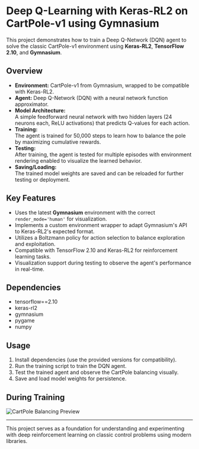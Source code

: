# Deep Q-Learning with Keras-RL2 on CartPole-v1 using Gymnasium

This project demonstrates how to train a Deep Q-Network (DQN) agent to solve the classic CartPole-v1 environment using **Keras-RL2**, **TensorFlow 2.10**, and **Gymnasium**.

## Overview

- **Environment:** CartPole-v1 from Gymnasium, wrapped to be compatible with Keras-RL2.
- **Agent:** Deep Q-Network (DQN) with a neural network function approximator.
- **Model Architecture:**  
  A simple feedforward neural network with two hidden layers (24 neurons each, ReLU activations) that predicts Q-values for each action.
- **Training:**  
  The agent is trained for 50,000 steps to learn how to balance the pole by maximizing cumulative rewards.
- **Testing:**  
  After training, the agent is tested for multiple episodes with environment rendering enabled to visualize the learned behavior.
- **Saving/Loading:**  
  The trained model weights are saved and can be reloaded for further testing or deployment.

## Key Features

- Uses the latest **Gymnasium** environment with the correct `render_mode='human'` for visualization.
- Implements a custom environment wrapper to adapt Gymnasium's API to Keras-RL2's expected format.
- Utilizes a Boltzmann policy for action selection to balance exploration and exploitation.
- Compatible with TensorFlow 2.10 and Keras-RL2 for reinforcement learning tasks.
- Visualization support during testing to observe the agent's performance in real-time.

## Dependencies

- tensorflow==2.10  
- keras-rl2  
- gymnasium  
- pygame  
- numpy

## Usage

1. Install dependencies (use the provided versions for compatibility).  
2. Run the training script to train the DQN agent.  
3. Test the trained agent and observe the CartPole balancing visually.  
4. Save and load model weights for persistence.

## During Training
![CartPole Balancing Preview](cartpole_preview.gif)

---

This project serves as a foundation for understanding and experimenting with deep reinforcement learning on classic control problems using modern libraries.
